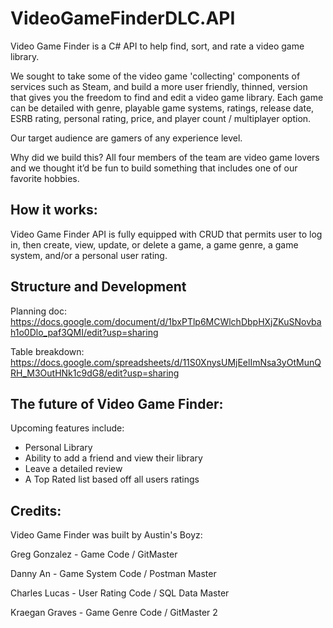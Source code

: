 # VideoGameFinderDLC.API

Video Game Finder is a C# API to help find, sort, and rate a video game library. 

We sought to take some of the video game 'collecting' components of services such as Steam, and build a more user friendly, thinned, version that gives you the freedom to 
find and edit a video game library.  Each game can be detailed with genre, playable game systems, ratings, release date, ESRB rating, personal rating, price, and player count / multiplayer option. 

Our target audience are gamers of any experience level.  

Why did we build this?  All four members of the team are video game lovers and we thought it’d be fun to build something that includes one of our favorite hobbies.


## How it works: 
Video Game Finder API is fully equipped with CRUD that permits user to log in, then create, view, update, or delete a game, a game genre, a game system, and/or a personal user rating. 


## Structure and Development

Planning doc: https://docs.google.com/document/d/1bxPTlp6MCWlchDbpHXjZKuSNovbah1o0Dlo_paf3QMI/edit?usp=sharing

Table breakdown: https://docs.google.com/spreadsheets/d/11S0XnysUMjEelImNsa3yOtMunQRH_M3OutHNk1c9dG8/edit?usp=sharing


## The future of Video Game Finder: 
Upcoming features include: 
- Personal Library 
- Ability to add a friend and view their library 
- Leave a detailed review 
- A Top Rated list based off all users ratings 


## Credits: 
Video Game Finder was built by Austin's Boyz: 

Greg Gonzalez - Game Code / GitMaster 

Danny An - Game System Code / Postman Master

Charles Lucas - User Rating Code / SQL Data Master

Kraegan Graves - Game Genre Code / GitMaster 2 

